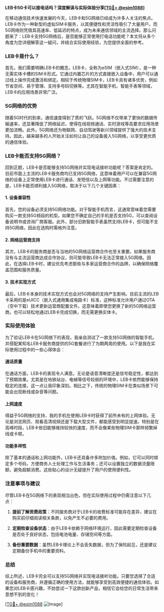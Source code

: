 **LEB卡5G卡可以接电话吗？深度解读与实际体验分享[[TG💪+ @esim1088](https://t.me/s/esim1088)]**

在移动通信技术快速发展的今天，LEB卡和5G网络已经成为许多人关注的焦点。LEB卡作为一种新型的虚拟SIM卡服务，以其便捷性和灵活性吸引了大量用户。而5G网络则凭借其高速率、低延迟的特点，成为未来通信领域的主流选择。那么问题来了：LEB卡支持5G网络后，是否能够正常使用打电话功能呢？本文将从多个角度为您详细解答这一疑问，并结合实际使用经验，为您提供全面的参考。

### LEB卡是什么？

首先，我们需要明确LEB卡的概念。LEB卡，全称为eSIM（嵌入式SIM），是一种无需实体卡槽的SIM卡形式。它通过内置芯片的方式直接嵌入设备中，用户可以通过线上操作完成激活和绑定。相较于传统物理SIM卡，LEB卡具有诸多优势，例如节省空间、易于管理、支持多号码切换等。尤其在智能手机、智能手表等领域，LEB卡的应用场景非常广泛。

### 5G网络的优势

随着5G时代的到来，通信速度得到了质的飞跃。5G网络不仅带来了更快的数据传输速率，还显著降低了网络延迟，使得在线视频通话、实时游戏等高要求应用场景更加流畅。此外，5G网络还为物联网、自动驾驶等新兴领域提供了强大的技术支持。因此，越来越多的人开始关注如何让自己的设备接入5G网络，以享受更优质的通信体验。

### LEB卡能否支持5G网络？

回到正题，LEB卡是否能够支持5G网络并实现电话接听功能呢？答案是肯定的。目前市面上主流的LEB卡服务商均已支持5G网络，这意味着用户可以在兼容5G网络的设备上正常使用LEB卡进行通话、发短信以及上网等功能。不过需要注意的是，LEB卡能否顺利接入5G网络，取决于以下几个关键因素：

#### 1. 设备兼容性
首先，您的设备必须支持5G网络功能。对于智能手机而言，这通常意味着您需要购买一款支持5G频段的机型。如果您不确定自己的手机是否支持5G，可以查阅设备说明书或咨询厂商客服。此外，部分旧款智能手表虽然支持LEB卡，但可能不支持5G网络，因此在选购时需格外注意。

#### 2. 网络运营商支持
其次，LEB卡的服务商是否与当地的5G网络运营商合作也至关重要。如果服务商没有与主流运营商达成合作协议，则可能导致LEB卡无法正常接入5G网络。因此，在选择LEB卡时，建议优先考虑那些与多家运营商合作的品牌，以确保网络覆盖范围和服务质量。

#### 3. 技术实现方式
最后，LEB卡本身的技术实现方式也会对5G网络的支持产生影响。目前主流的LEB卡采用的是eUICC（嵌入式通用集成电路卡）标准，这种标准允许用户通过OTA（空中下载）技术更新运营商配置文件。这意味着即使您更换了新的5G网络运营商，也可以轻松地通过LEB卡完成切换，而无需更换实体卡。

### 实际使用体验

为了验证LEB卡在5G网络下的表现，我亲自测试了一款支持5G网络的智能手机，并搭配某知名LEB卡服务商提供的5G套餐进行了为期两周的使用。以下是我在实际使用过程中的一些心得体会：

#### 通话质量
在通话方面，LEB卡的表现令人满意。无论是语音清晰度还是信号稳定性，都达到了预期效果。尤其是在地铁站台、电梯等信号较弱的环境中，LEB卡依然能够保持稳定的连接，这一点让我印象深刻。相比之下，传统的物理SIM卡在类似场景下可能会出现断线或杂音等问题。

#### 上网速度
得益于5G网络的支持，我的手机在使用LEB卡时获得了前所未有的上网体验。无论是浏览网页、观看高清视频还是下载大型文件，都能感受到明显提速。特别是在高峰时段，LEB卡依旧能够维持较快的速度，而不会像某些物理SIM卡那样频繁掉线或卡顿。

#### 功能多样性
除了基本的通话和上网功能外，LEB卡还具备许多附加价值。例如，它可以同时绑定多个号码，方便商务人士处理工作与生活事务；还可以设置独立的数据流量限额，避免超额消费。这些贴心的设计无疑提升了用户的使用便利性。

### 注意事项与建议

尽管LEB卡在5G网络下的表现相当出色，但在实际使用过程中仍需注意以下几点：

1. **提前了解资费政策**：不同服务商对于LEB卡的收费标准可能存在差异，建议在购买前仔细阅读相关条款，以免产生不必要的费用。
   
2. **定期检查设备状态**：由于LEB卡依赖于网络环境运行，因此需要定期检查设备是否处于良好状态，包括电池电量、存储空间等方面。

3. **备份重要数据**：虽然LEB卡理论上不会丢失数据，但为了保险起见，还是建议定期备份手机中的重要资料。

### 总结

综上所述，LEB卡完全可以支持5G网络并实现电话接听功能。只要您选择了合适的设备和服务商，并遵循正确的使用方法，就能够享受到高效便捷的通信体验。如果您对LEB卡感兴趣，不妨尝试一下这款创新产品，相信它会给您的日常生活带来意想不到的变化！

[[TG💪+ @esim1088](https://t.me/s/esim1088) ![Image](https://i.postimg.cc/4NQfJmqS/Snipaste-2025-05-13-00-14-12.png)]